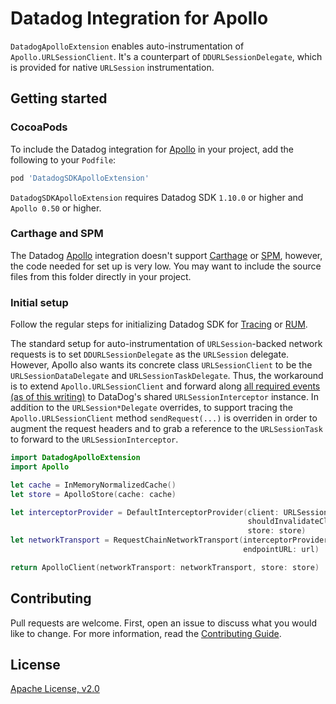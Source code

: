 # Datadog Integration for Apollo

`DatadogApolloExtension` enables auto-instrumentation of `Apollo.URLSessionClient`.
It's a counterpart of `DDURLSessionDelegate`, which is provided for native `URLSession` instrumentation.

## Getting started

### CocoaPods

To include the Datadog integration for [Apollo][1] in your project, add the
following to your `Podfile`:
```ruby
pod 'DatadogSDKApolloExtension'
```
`DatadogSDKApolloExtension` requires Datadog SDK `1.10.0` or higher and `Apollo 0.50` or higher.

### Carthage and SPM

The Datadog [Apollo][1] integration doesn't support [Carthage][2] or [SPM][3], however, the code needed for set up is very low. You may want to include the source files from this folder directly in your project.

### Initial setup

Follow the regular steps for initializing Datadog SDK for [Tracing][4] or [RUM][5].

The standard setup for auto-instrumentation of `URLSession`-backed network requests is to set `DDURLSessionDelegate` as the `URLSession` delegate. However, Apollo also wants its concrete class `URLSessionClient` to be the `URLSessionDataDelegate` and `URLSessionTaskDelegate`. Thus, the workaround is to extend `Apollo.URLSessionClient` and forward along [all required events (as of this writing)][6] to DataDog's shared `URLSessionInterceptor` instance. In addition to the `URLSession*Delegate` overrides, to support tracing the `Apollo.URLSessionClient` method `sendRequest(...)` is overriden in order to augment the request headers and to grab a reference to the `URLSessionTask` to forward to the `URLSessionInterceptor`.

```swift
import DatadogApolloExtension
import Apollo

let cache = InMemoryNormalizedCache()
let store = ApolloStore(cache: cache)

let interceptorProvider = DefaultInterceptorProvider(client: URLSessionClient(),
                                                     shouldInvalidateClientOnDeinit: true,
                                                     store: store)
let networkTransport = RequestChainNetworkTransport(interceptorProvider: interceptorProvider,
                                                    endpointURL: url)

return ApolloClient(networkTransport: networkTransport, store: store)
```


## Contributing

Pull requests are welcome. First, open an issue to discuss what you would like to change. For more information, read the [Contributing Guide](../../../CONTRIBUTING.md).

## License

[Apache License, v2.0](../../../LICENSE)

[1]: https://github.com/apollographql/apollo-ios
[2]: https://github.com/Carthage/Carthage
[3]: https://swift.org/package-manager/
[4]: https://docs.datadoghq.com/tracing/setup_overview/setup/ios/
[5]: https://docs.datadoghq.com/real_user_monitoring/ios
[6]: https://docs.datadoghq.com/real_user_monitoring/ios/troubleshooting/#using-ddurlsessiondelegate-with-your-own-session-delegate
